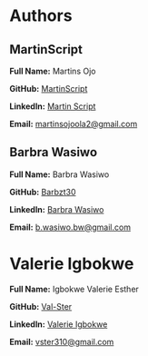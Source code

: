 # Authors

## MartinScript

**Full Name:** Martins Ojo

**GitHub:** [MartinScript](https://github.com/MartinScript)

**LinkedIn:** [Martin Script](https://www.linkedin.com/in/martins-ojo/)

**Email:** martinsojoola2@gmail.com

## Barbra Wasiwo

**Full Name:** Barbra Wasiwo

**GitHub:** [Barbzt30](https://github.com/barbzt30)

**LinkedIn:** [Barbra Wasiwo](https://www.linkedin.com/in/barbra-wasiwo-a3443a220)

**Email:** b.wasiwo.bw@gmail.com

# Valerie Igbokwe

**Full Name:** Igbokwe Valerie Esther

**GitHub:** [Val-Ster](https://github.com/Val-Ster)

**LinkedIn:** [Valerie Igbokwe](https://www.linkedin.com/in/valerie-igbokwe-a92035279?)

**Email:** vster310@gmail.com
